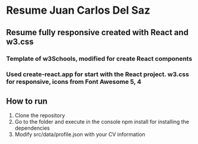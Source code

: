 # Resume Juan Carlos Del Saz

## Resume fully responsive created with React and w3.css

### Template of w3Schools, modified for create React components

### Used create-react.app for start with the React project. w3.css for responsive, icons from Font Awesome 5, 4

## How to run

1. Clone the repository
2. Go to the folder and execute in the console npm install for installing the dependencies
3. Modify src/data/profile.json with your CV information
